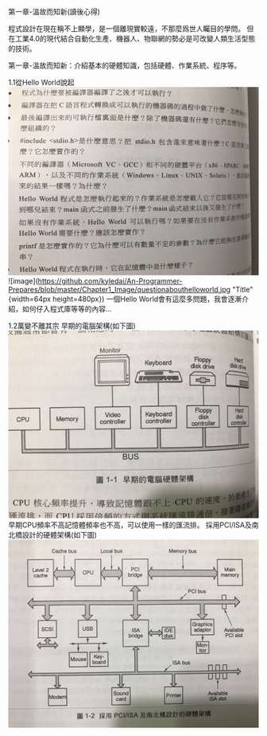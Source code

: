 第一章-溫故而知新(讀後心得)

程式設計在現在稱不上顯學，是一個離現實較遠，不那麼爲世人矚目的學問。
但在工業4.0的現代結合自動化生產、機器人、物聯網的勢必是可改變人類生活型態的技術。

第一章-溫故而知新：介紹基本的硬體知識，包括硬體、作業系統、程序等。

1.1從Hello World說起
<BR><img src="https://github.com/kyledai/An-Programmer-Prepares/blob/master/Chapter1_Image/questionabouthelloworld.jpg" width="640"/>
![image](https://github.com/kyledai/An-Programmer-Prepares/blob/master/Chapter1_Image/questionabouthelloworld.jpg  "Title" {width=64px height=480px})
一個Hello World會有這麼多問題，我會逐漸介紹，如何仔入程式庫等等的內容...

1.2萬變不離其宗
早期的電腦架構(如下圖)
![image](https://github.com/kyledai/An-Programmer-Prepares/blob/master/Chapter1_Image/1_1computerarchitecture.jpg)
早期CPU頻率不高記憶體頻率也不高，可以使用一樣的匯流排。 
採用PCI/ISA及南北橋設計的硬體架構(如下圖)
![image](https://github.com/kyledai/An-Programmer-Prepares/blob/master/Chapter1_Image/1_2computerarchitecture.jpg)
